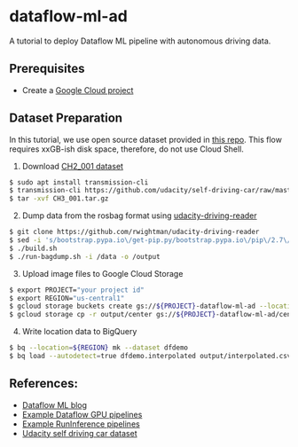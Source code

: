 # dataflow-ml-ad
A tutorial to deploy Dataflow ML pipeline with autonomous driving data.

## Prerequisites
- Create a [Google Cloud project](https://cloud.google.com/docs/get-started)

## Dataset Preparation
In this tutorial, we use open source dataset provided in [this repo](https://github.com/udacity/self-driving-car). This flow requires xxGB-ish disk space, therefore, do not use Cloud Shell.

1. Download [CH2_001 dataset](https://github.com/udacity/self-driving-car/tree/master/datasets/CH2)
```sh
$ sudo apt install transmission-cli
$ transmission-cli https://github.com/udacity/self-driving-car/raw/master/datasets/CH3/CH3_001.tar.gz.torrent
$ tar -xvf CH3_001.tar.gz
```
2. Dump data from the rosbag format using [udacity-driving-reader](https://github.com/rwightman/udacity-driving-reader)
```sh
$ git clone https://github.com/rwightman/udacity-driving-reader
$ sed -i 's/bootstrap.pypa.io\/get-pip.py/bootstrap.pypa.io\/pip\/2.7\/get-pip.py/g' Dockerfile
$ ./build.sh
$ ./run-bagdump.sh -i /data -o /output
```
3. Upload image files to Google Cloud Storage
```sh
$ export PROJECT="your project id"
$ export REGION="us-central1"
$ gcloud storage buckets create gs://${PROJECT}-dataflow-ml-ad --location ${REGION}
$ gcloud storage cp -r output/center gs://${PROJECT}-dataflow-ml-ad/center
```
4. Write location data to BigQuery
```sh
$ bq --location=${REGION} mk --dataset dfdemo 
$ bq load --autodetect=true dfdemo.interpolated output/interpolated.csv
```


## References:
- [Dataflow ML blog](https://cloud.google.com/blog/products/data-analytics/influsing-ml-models-into-production-pipelines-with-dataflow)
- [Example Dataflow GPU pipelines](https://github.com/GoogleCloudPlatform/python-docs-samples/tree/main/dataflow/gpu-examples)
- [Example RunInference pipelines](https://github.com/apache/beam/tree/master/sdks/python/apache_beam/examples/inference)
- [Udacity self driving car dataset](https://github.com/udacity/self-driving-car/tree/master/datasets)